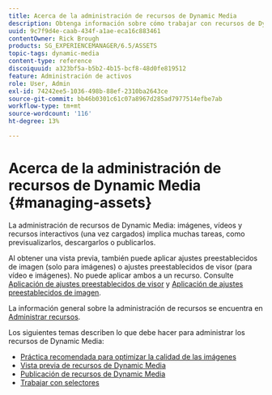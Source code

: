 ```yaml
---
title: Acerca de la administración de recursos de Dynamic Media
description: Obtenga información sobre cómo trabajar con recursos de Dynamic Media
uuid: 9c7f9d4e-caab-434f-a1ae-eca16c883461
contentOwner: Rick Brough
products: SG_EXPERIENCEMANAGER/6.5/ASSETS
topic-tags: dynamic-media
content-type: reference
discoiquuid: a323bf5a-b5b2-4b15-bcf8-48d0fe819512
feature: Administración de activos
role: User, Admin
exl-id: 74242ee5-1036-498b-88ef-2310ba2643ce
source-git-commit: bb46b0301c61c07a8967d285ad7977514efbe7ab
workflow-type: tm+mt
source-wordcount: '116'
ht-degree: 13%

---
```


# Acerca de la administración de recursos de Dynamic Media {#managing-assets}

La administración de recursos de Dynamic Media: imágenes, vídeos y recursos interactivos (una vez cargados) implica muchas tareas, como previsualizarlos, descargarlos o publicarlos.

Al obtener una vista previa, también puede aplicar ajustes preestablecidos de imagen (solo para imágenes) o ajustes preestablecidos de visor (para vídeo e imágenes). No puede aplicar ambos a un recurso. Consulte [Aplicación de ajustes preestablecidos de visor](/help/assets/viewer-presets.md) y [Aplicación de ajustes preestablecidos de imagen](/help/assets/image-sets.md).

La información general sobre la administración de recursos se encuentra en [Administrar recursos](/help/assets/manage-assets.md).

Los siguientes temas describen lo que debe hacer para administrar los recursos de Dynamic Media:

* [Práctica recomendada para optimizar la calidad de las imágenes](/help/assets/best-practices-for-optimizing-the-quality-of-your-images.md)
* [Vista previa de recursos de Dynamic Media](/help/assets/previewing-assets.md)
* [Publicación de recursos de Dynamic Media](/help/assets/publishing-dynamicmedia-assets.md)
* [Trabajar con selectores](/help/assets/working-with-selectors.md)
